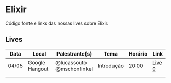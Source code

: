 # Elixir

Código fonte e links das nossas lives sobre Elixir.

## Lives

| Data  | Local          | Palestrante(s)            | Tema       | Horário | Link                                                  |
|-------|----------------|---------------------------|------------|---------|-------------------------------------------------------|
| 04/05 | Google Hangout | @lucassouto</br>@mschonfinkel | Introdução | 20:00   | [Live 0](https://www.youtube.com/watch?v=SbYpLtQ--w8) |
|       |                |                           |            |         |                                                       |
|       |                |                           |            |         |                                                       |